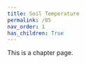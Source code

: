 ```yaml
---
title: Soil Temperature
permalink: /05
nav_order: 1
has_children: True
---
```


This is a chapter page.